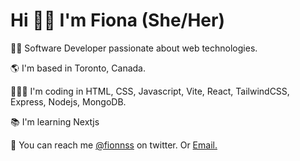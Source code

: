 <main>
<h1>Hi 👋🏾 I'm Fiona (She/Her)</h1>
</main>
<section>
<p>👩🏾 Software Developer passionate about web technologies.</p>
<p>🌎 I'm based in Toronto, Canada.</p>
<p>👩🏾‍💻 I'm coding in  HTML, CSS, Javascript, Vite, React, TailwindCSS, Express, Nodejs, MongoDB.</p>
<p>📚 I'm learning Nextjs</p>
<p>💌 You can reach me <a href="https://twitter.com/Fionnss">@fionnss</a> on twitter. Or <a href="mailto:fiona.attah@yahoo.com">Email.</a> </p>
</section>
<!--
**fionss/fionss** is a ✨ _special_ ✨ repository because its `README.md` (this file) appears on your GitHub profile.

Here are some ideas to get you started:

- 🔭 I’m currently working on ...
- 🌱 I’m currently learning ...
- 👯 I’m looking to collaborate on ...
- 🤔 I’m looking for help with ...
- 💬 Ask me about ...
- 📫 How to reach me: ...
- 😄 Pronouns: ...
- ⚡ Fun fact: ...
-->

